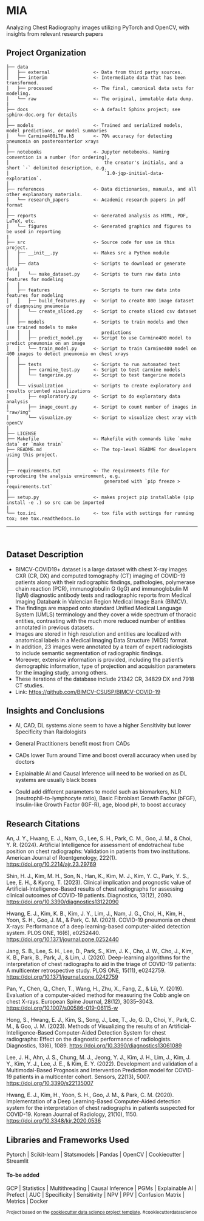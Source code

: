 MIA
==============================

Analyzing Chest Radiography images utilizing PyTorch and OpenCV, with insights from relevant research papers

Project Organization
------------

    ├── data
    │   ├── external                <- Data from third party sources.
    │   ├── interim                 <- Intermediate data that has been transformed.
    │   ├── processed               <- The final, canonical data sets for modeling.
    │   └── raw                     <- The original, immutable data dump.
    |
    ├── docs                        <- A default Sphinx project; see sphinx-doc.org for details
    │
    ├── models                      <- Trained and serialized models, model predictions, or model summaries
    │   └── Carmine400i70a.h5       <- 70% accuracy for detecting pneumonia on posteroanterior xrays
    │
    ├── notebooks                   <- Jupyter notebooks. Naming convention is a number (for ordering),
    │                                   the creator's initials, and a short `-` delimited description, e.g.
    │                                   `1.0-jqp-initial-data-exploration`.
    │
    ├── references                  <- Data dictionaries, manuals, and all other explanatory materials.
    │   └── research_papers         <- Academic research papers in pdf format
    │
    ├── reports                     <- Generated analysis as HTML, PDF, LaTeX, etc.
    │   └── figures                 <- Generated graphics and figures to be used in reporting
    |
    ├── src                         <- Source code for use in this project.
    │   ├── __init__.py             <- Makes src a Python module
    │   │
    │   ├── data                    <- Scripts to download or generate data
    │   │   └── make_dataset.py     <- Scripts to turn raw data into features for modeling
    │   │
    │   ├── features                <- Scripts to turn raw data into features for modeling
    │   │   ├── build_features.py   <- Script to create 800 image dataset of diagnosing pneumonia
    │   │   └── create_sliced.py    <- Script to create sliced csv dataset
    │   │
    │   ├── models                  <- Scripts to train models and then use trained models to make
    │   │   │                          predictions
    │   │   ├── predict_model.py    <- Script to use Carmine400 model to predict pneumonia on an image
    │   │   └── train_model.py      <- Script to train Carmine400 model on 400 images to detect pneumonia on chest xrays
    │   │
    │   ├── tests                   <- Scripts to run automated test
    │   │   ├── carmine_test.py     <- Script to test carmine models
    │   │   └── tangerine.py        <- Script to test tangerine models
    │   │
    │   └── visualization           <- Scripts to create exploratory and results oriented visualizations
    │       ├── exploratory.py      <- Script to do exploratory data analysis
    │       ├── image_count.py      <- Script to count number of images in "raw/img"
    │       └── visualize.py        <- Script to visualize chest xray with openCV
    │
    ├── LICENSE
    ├── Makefile                    <- Makefile with commands like `make data` or `make train`
    ├── README.md                   <- The top-level README for developers using this project.
    │
    │
    ├── requirements.txt            <- The requirements file for reproducing the analysis environment, e.g.
    │                                   generated with `pip freeze > requirements.txt`
    │
    ├── setup.py                    <- makes project pip installable (pip install -e .) so src can be imported
    |
    └── tox.ini                     <- tox file with settings for running tox; see tox.readthedocs.io


--------


<br />

## Dataset Description
- BIMCV-COVID19+ dataset is a large dataset with chest X-ray images CXR (CR, DX) and computed tomography (CT) imaging of COVID-19 patients along with their radiographic findings, pathologies, polymerase chain reaction (PCR), immunoglobulin G (IgG) and immunoglobulin M (IgM) diagnostic antibody tests and radiographic reports from Medical Imaging Databank in Valencian Region Medical Image Bank (BIMCV).
- The findings are mapped onto standard Unified Medical Language System (UMLS) terminology and they cover a wide spectrum of thoracic entities, contrasting with the much more reduced number of entities annotated in previous datasets.
- Images are stored in high resolution and entities are localized with anatomical labels in a Medical Imaging Data Structure (MIDS) format.
- In addition, 23 images were annotated by a team of expert radiologists to include semantic segmentation of radiographic findings.
- Moreover, extensive information is provided, including the patient’s demographic information, type of projection and acquisition parameters for the imaging study, among others.
- These iterations of the database include 21342 CR, 34829 DX and 7918 CT studies.
- Link: https://github.com/BIMCV-CSUSP/BIMCV-COVID-19

## Insights and Conclusions

- AI, CAD, DL systems alone seem to have a higher Sensitivity but lower Specificity than Raidologists

- General Practitioners benefit most from CADs

- CADs lower Turn around Time and boost overall accuracy when used by doctors

- Explainable AI and Causal Inference will need to be worked on as DL systems are usually black boxes

- Could add different parameters to model such as biomarkers, NLR (neutrophil-to-lymphocyte ratio), Basic Fibroblast Growth Factor (bFGF), Insulin-like Growth Factor (IGF-R), age, blood pH, to boost accuracy

## Research Citations

An, J. Y., Hwang, E. J., Nam, G., Lee, S. H., Park, C. M., Goo, J. M., & Choi, Y. R. (2024). Artificial Intelligence for assessment of endotracheal tube position on chest radiographs: Validation in patients from two institutions. American Journal of Roentgenology, 222(1). https://doi.org/10.2214/ajr.23.29769 

Shin, H. J., Kim, M. H., Son, N., Han, K., Kim, M. J., Kim, Y. C., Park, Y. S., Lee, E. H., & Kyong, T. (2023). Clinical implication and prognostic value of Artificial-Intelligence-Based results of chest radiographs for assessing clinical outcomes of COVID-19 patients. Diagnostics, 13(12), 2090. https://doi.org/10.3390/diagnostics13122090

Hwang, E. J., Kim, K. B., Kim, J. Y., Lim, J., Nam, J. G., Choi, H., Kim, H., Yoon, S. H., Goo, J. M., & Park, C. M. (2021). COVID-19 pneumonia on chest X-rays: Performance of a deep learning-based computer-aided detection system. PLOS ONE, 16(6), e0252440. https://doi.org/10.1371/journal.pone.0252440

Jang, S. B., Lee, S. H., Lee, D., Park, S., Kim, J. K., Cho, J. W., Cho, J., Kim, K. B., Park, B., Park, J., & Lim, J. (2020). Deep-learning algorithms for the interpretation of chest radiographs to aid in the triage of COVID-19 patients: A multicenter retrospective study. PLOS ONE, 15(11), e0242759. https://doi.org/10.1371/journal.pone.0242759

Pan, Y., Chen, Q., Chen, T., Wang, H., Zhu, X., Fang, Z., & Lü, Y. (2019). Evaluation of a computer-aided method for measuring the Cobb angle on chest X-rays. European Spine Journal, 28(12), 3035–3043. https://doi.org/10.1007/s00586-019-06115-w

Hong, S., Hwang, E. J., Kim, S., Song, J., Lee, T., Jo, G. D., Choi, Y., Park, C. M., & Goo, J. M. (2023). Methods of Visualizing the results of an Artificial-Intelligence-Based Computer-Aided Detection System for chest radiographs: Effect on the diagnostic performance of radiologists. Diagnostics, 13(6), 1089. https://doi.org/10.3390/diagnostics13061089

Lee, J. H., Ahn, J. S., Chung, M. J., Jeong, Y. J., Kim, J. H., Lim, J., Kim, J. Y., Kim, Y. J., Lee, J. E., & Kim, E. Y. (2022). Development and validation of a Multimodal-Based Prognosis and Intervention Prediction model for COVID-19 patients in a multicenter cohort. Sensors, 22(13), 5007. https://doi.org/10.3390/s22135007

Hwang, E. J., Kim, H., Yoon, S. H., Goo, J. M., & Park, C. M. (2020). Implementation of a Deep Learning-Based Computer-Aided detection system for the interpretation of chest radiographs in patients suspected for COVID-19. Korean Journal of Radiology, 21(10), 1150. https://doi.org/10.3348/kjr.2020.0536

## Libraries and Frameworks Used
Pytorch | Scikit-learn | Statsmodels | Pandas | OpenCV | Cookiecutter | Streamlit

#### To-be added
GCP | Statistics | Multithreading | Causal Inference | PGMs | Explainable AI | Prefect |
AUC | Specificity | Sensitivity | NPV | PPV | Confusion Matrix | Metrics | Docker

<p><small>Project based on the <a target="_blank" href="https://drivendata.github.io/cookiecutter-data-science/">cookiecutter data science project template</a>. #cookiecutterdatascience</small></p>
